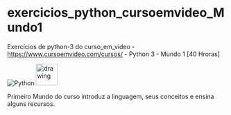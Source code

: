 # exercicios_python_cursoemvideo_Mundo1
Exercícios de python-3 do curso_em_vídeo -   https://www.cursoemvideo.com/cursos/   -  Python 3 - Mundo 1 [40 Hroras]

![Python](https://img.shields.io/badge/Python-3776AB?style=flat-square&logo=Python&logoColor=white)
<img src="https://github.com/amandewatnitrr/amandewatnitrr/blob/main/imgs/python-5.svg" alt="drawing" width="50"/>

Primeiro Mundo do curso introduz a linguagem, seus conceitos e ensina alguns recursos.
